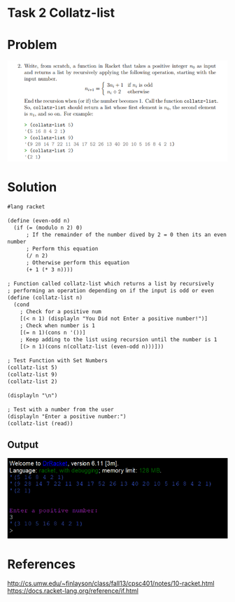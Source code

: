 # Task 2  Collatz-list

# Problem
<img src="images/task2.png">

# Solution
```Racket
#lang racket

(define (even-odd n)
  (if (= (modulo n 2) 0)
      ; If the remainder of the number dived by 2 = 0 then its an even number
      ; Perform this equation
      (/ n 2)
      ; Otherwise perform this equation
      (+ 1 (* 3 n))))

; Function called collatz-list which returns a list by recursively
; performing an operation depending on if the input is odd or even
(define (collatz-list n)
  (cond
    ; Check for a positive num
    [(< n 1) (displayln "You Did not Enter a positive number!")]
    ; Check when number is 1
    [(= n 1)(cons n '())] 
    ; Keep adding to the list using recursion until the number is 1
    [(> n 1)(cons n(collatz-list (even-odd n)))]))

; Test Function with Set Numbers
(collatz-list 5)
(collatz-list 9)
(collatz-list 2)

(displayln "\n")

; Test with a number from the user
(displayln "Enter a positive number:")
(collatz-list (read))

```

## Output
<img src="images/output.png">

# References
http://cs.umw.edu/~finlayson/class/fall13/cpsc401/notes/10-racket.html   
https://docs.racket-lang.org/reference/if.html  
   

